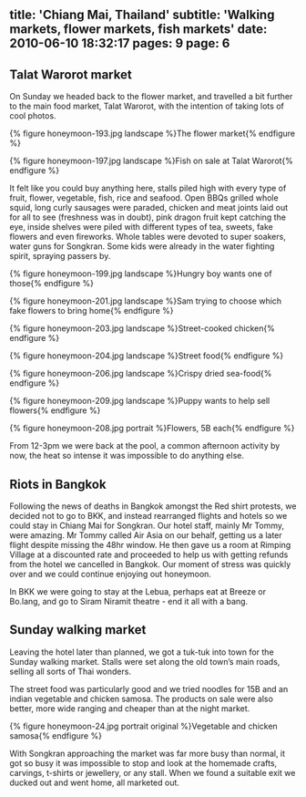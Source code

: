 title: 'Chiang Mai, Thailand'
subtitle: 'Walking markets, flower markets, fish markets'
date: 2010-06-10 18:32:17
pages: 9
page: 6
---

## Talat Warorot market

On Sunday we headed back to the flower market, and travelled a bit further to the main food market, Talat Warorot, with the intention of taking lots of cool photos.

{% figure honeymoon-193.jpg landscape %}The flower market{% endfigure %}

{% figure honeymoon-197.jpg landscape %}Fish on sale at Talat Warorot{% endfigure %}

It felt like you could buy anything here, stalls piled high with every type of fruit, flower, vegetable, fish, rice and seafood. Open BBQs grilled whole squid, long curly sausages were paraded, chicken and meat joints laid out for all to see (freshness was in doubt), pink dragon fruit kept catching the eye, inside shelves were piled with different types of tea, sweets, fake flowers and even fireworks. Whole tables were devoted to super soakers, water guns for Songkran. Some kids were already in the water fighting spirit, spraying passers by.

{% figure honeymoon-199.jpg landscape %}Hungry boy wants one of those{% endfigure %}

{% figure honeymoon-201.jpg landscape %}Sam trying to choose which fake flowers to bring home{% endfigure %}

{% figure honeymoon-203.jpg landscape %}Street-cooked chicken{% endfigure %}

{% figure honeymoon-204.jpg landscape %}Street food{% endfigure %}

{% figure honeymoon-206.jpg landscape %}Crispy dried sea-food{% endfigure %}

{% figure honeymoon-209.jpg landscape %}Puppy wants to help sell flowers{% endfigure %}

{% figure honeymoon-208.jpg portrait %}Flowers, 5B each{% endfigure %}

From 12-3pm we were back at the pool, a common afternoon activity by now, the heat so intense it was impossible to do anything else.

## Riots in Bangkok

Following the news of deaths in Bangkok amongst the Red shirt protests, we decided not to go to BKK, and instead rearranged flights and hotels so we could stay in Chiang Mai for Songkran. Our hotel staff, mainly Mr Tommy, were amazing. Mr Tommy called Air Asia on our behalf, getting us a later flight despite missing the 48hr window. He then gave us a room at Rimping Village at a discounted rate and proceeded to help us with getting refunds from the hotel we cancelled in Bangkok. Our moment of stress was quickly over and we could continue enjoying out honeymoon.

In BKK we were going to stay at the Lebua, perhaps eat at Breeze or Bo.lang, and go to Siram Niramit theatre - end it all with a bang.

## Sunday walking market

Leaving the hotel later than planned, we got a tuk-tuk into town for the Sunday walking market. Stalls were set along the old town’s main roads, selling all sorts of Thai wonders.

The street food was particularly good and we tried noodles for 15B and an indian vegetable and chicken samosa. The products on sale were also better, more wide ranging and cheaper than at the night market.

{% figure honeymoon-24.jpg portrait original %}Vegetable and chicken samosa{% endfigure %}

With Songkran approaching the market was far more busy than normal, it got so busy it was impossible to stop and look at the homemade crafts, carvings, t-shirts or jewellery, or any stall. When we found a suitable exit we ducked out and went home, all marketed out.
